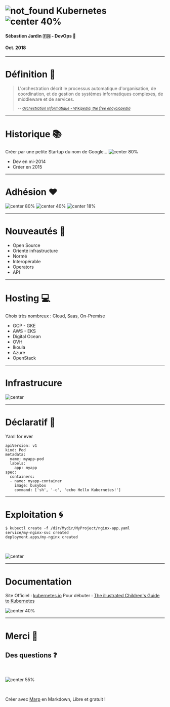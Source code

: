 <!-- $theme: gaia -->

![](images/ITS-Group-Logo.png "not_found")
Kubernetes
![center 40%](images/logo_kubernetes.jpeg "not_found")
===
#### Sébastien Jardin :fr: - DevOps :metal: ####
#### Oct. 2018 ####

---
# Définition :book: #
>L'orchestration décrit le processus automatique d'organisation, de coordination, et de gestion de systèmes informatiques complexes, de middleware et de services.
>
> <small>-- *[Orchestration Informatique - Wikipedia, the free encyclopedia](https://fr.wikipedia.org/wiki/Orchestration_informatique)*</small>
> 
---
# Historique :books: #

Créer par une petite Startup du nom de Google...
![center 80%](images/logo_google.png "not_found")

- Dev en mi-2014
- Créer en 2015
---
# Adhésion :heart: #

![center 80%](images/logo_cncf.png "not_found")
![center 40%](images/logo_openshift.svg "not_found")
![center 18%](images/logo_rancher.png "not_found")

---
# Nouveautés :newspaper: #

- Open Source
- Orienté infrastructure
- Normé
- Interopérable
- Operators
- API
 
---
# Hosting :computer: #

Choix très nombreux : Cloud, Saas, On-Premise

- GCP - GKE
- AWS - EKS
- Digital Ocean
- OVH
- Ikoula
- Azure
- OpenStack
---
# Infrastrucure #

![center](images/kubernetes_archi.png "not_found")


---
# Déclaratif :hammer: #
Yaml for ever
```
apiVersion: v1
kind: Pod
metadata:
  name: myapp-pod
  labels:
    app: myapp
spec:
  containers:
  - name: myapp-container
    image: busybox
    command: ['sh', '-c', 'echo Hello Kubernetes!']

```
---
# Exploitation :cyclone: #

```
$ kubectl create -f /dir/Mydir/MyProject/nginx-app.yaml
service/my-nginx-svc created
deployment.apps/my-nginx created
```
<br />

![center](images/logo_helm.png "not_found")

---

# Documentation #

Site Officiel : [kubernetes.io](https://kubernetes.io/docs)
Pour débuter : [The illustrated Children's Guide to Kubernetes](https://cdn.chrisshort.net/The-Illustrated-Childrens-Guide-to-Kubernetes.pdf)

![center 40%](images/children_kubernetes.png "not_found")

---
# Merci :pray: #
## Des questions :question: ##
<br />

![center 55%](images/question.jpg "not_found")

<br />

Créer avec [Marp](https://yhatt.github.io/marp/) en Markdown, Libre et gratuit !


<!-- $theme: gaia -->

